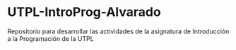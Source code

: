 # UTPL-IntroProg-Alvarado
 Repositorio para desarrollar las actividades de la asignatura de Introducción a la Programación de la UTPL
